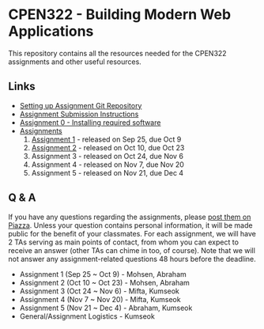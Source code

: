 # CPEN322 - Building Modern Web Applications

This repository contains all the resources needed for the CPEN322 assignments and other useful resources.

## Links

* [Setting up Assignment Git Repository](assignments/setup.md)
* [Assignment Submission Instructions](assignments/canvas-submission.md)
* [Assignment 0 - Installing required software](assignments/assignment-0.md)
* [Assignments](assignments)
    1. [Assignment 1](assignments/assignment-1.md) - released on Sep 25, due Oct 9
    2. [Assignment 2](assignments/assignment-2.md) - released on Oct 10, due Oct 23
    3. Assignment 3 - released on Oct 24, due Nov 6
    4. Assignment 4 - released on Nov 7, due Nov 20
    5. Assignment 5 - released on Nov 21, due Dec 4

## Q & A

If you have any questions regarding the assignments, please [post them on Piazza](https://piazza.com/class/l7qq0yqw4ww7j0). Unless your question contains personal information, it will be made public for the benefit of your classmates. For each assignment, we will have 2 TAs serving as main points of contact, from whom you can expect to receive an answer (other TAs can chime in too, of course). Note that we will not answer any assignment-related questions 48 hours before the deadline.

* Assignment 1 (Sep 25 ~ Oct 9) - Mohsen, Abraham
* Assignment 2 (Oct 10 ~ Oct 23) - Mohsen, Abraham
* Assignment 3 (Oct 24 ~ Nov 6) - Mifta, Kumseok
* Assignment 4 (Nov 7 ~ Nov 20) - Mifta, Kumseok
* Assignment 5 (Nov 21 ~ Dec 4) - Abraham, Kumseok
* General/Assignment Logistics - Kumseok
